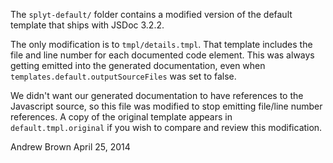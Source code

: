 The `splyt-default/` folder contains a modified version of the default template
that ships with JSDoc 3.2.2.

The only modification is to `tmpl/details.tmpl`.  That template includes the
file and line number for each documented code element.  This was always getting
emitted into the generated documentation, even when 
`templates.default.outputSourceFiles` was set to false.

We didn't want our generated documentation to have references to the Javascript
source, so this file was modified to stop emitting file/line number references.
A copy of the original template appears in `default.tmpl.original` if you wish to
compare and review this modification.

Andrew Brown
April 25, 2014

